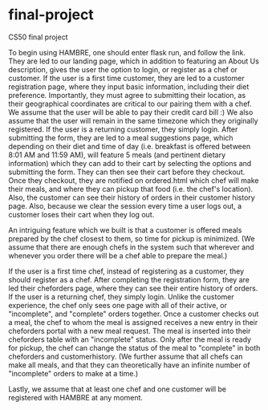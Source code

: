 # final-project
CS50 final project

To begin using HAMBRE, one should enter flask run, and follow the link. They are led to our landing page, which in addition to featuring an About Us description, gives the user the option to login, or register as a chef or customer.
If the user is a first time customer, they are led to a customer registration page, where they input basic information, including their diet preference. Importantly, they must agree to submitting their location, as their geographical coordinates are critical to our pairing them with a chef.
We assume that the user will be able to pay their credit card bill :)
We also assume that the user will remain in the same timezone which they originally registered.
If the user is a returning customer, they simply login.
After submitting the form, they are led to a meal suggestions page, which depending on their diet and time of day (i.e. breakfast is offered between 8:01 AM and 11:59 AM), will feature 5 meals (and pertinent dietary information) which they can add to their cart by selecting the options and submitting the form.
They can then see their cart before they checkout. Once they checkout, they are notified on ordered.html which chef will make their meals, and where they can pickup that food (i.e. the chef's location).
Also, the customer can see their history of orders in their customer history page.
Also, because we clear the session every time a user logs out, a customer loses their cart when they log out.

An intriguing feature which we built is that a customer is offered meals prepared by the chef closest to them, so time for pickup is minimized.
(We assume that there are enough chefs in the system such that wherever and whenever you order there will be a chef able to prepare the meal.)

If the user is a first time chef, instead of registering as a customer, they should register as a chef. After completing the registration form, they are led their cheforders page, where they can see their entire history of orders.
If the user is a returning chef, they simply login.
Unlike the customer experience, the chef only sees one page with all of their active, or "incomplete", and "complete" orders together.
Once a customer checks out a meal, the chef to whom the meal is assigned receives a new entry in their cheforders portal with a new meal request.
The meal is inserted into their cheforders table with an "incomplete" status. Only after the meal is ready for pickup, the chef can change the status of the meal to "complete" in both cheforders and customerhistory.
(We further assume that all chefs can make all meals, and that they can theoretically have an infinite number of "incomplete" orders to make at a time.)

Lastly, we assume that at least one chef and one customer will be registered with HAMBRE at any moment.
 
